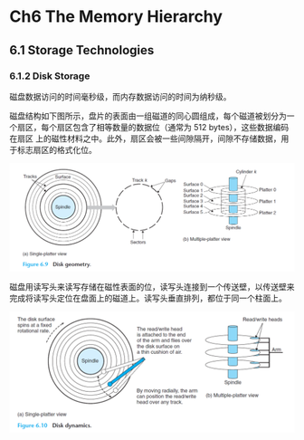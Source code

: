 # Ch6 The Memory Hierarchy

## 6.1 Storage Technologies

### 6.1.2 Disk Storage

磁盘数据访问的时间毫秒级，而内存数据访问的时间为纳秒级。

磁盘结构如下图所示，盘片的表面由一组磁道的同心圆组成，每个磁道被划分为一个扇区，每个扇区包含了相等数量的数据位（通常为 512 bytes），这些数据编码在扇区 上的磁性材料之中。此外，扇区会被一些间隙隔开，间隙不存储数据，用于标志扇区的格式化位。

![image-20220419114144731](assets/image-20220419114144731.png)



磁盘用读写头来读写存储在磁性表面的位，读写头连接到一个传送壁，以传送壁来完成将读写头定位在盘面上的磁道上。读写头垂直排列，都位于同一个柱面上。

![image-20220419115149791](assets/image-20220419115149791.png)